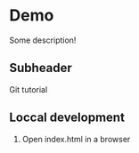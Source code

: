# Demo

Some description!

## Subheader

Git tutorial

## Loccal development

1. Open index.html in a browser
